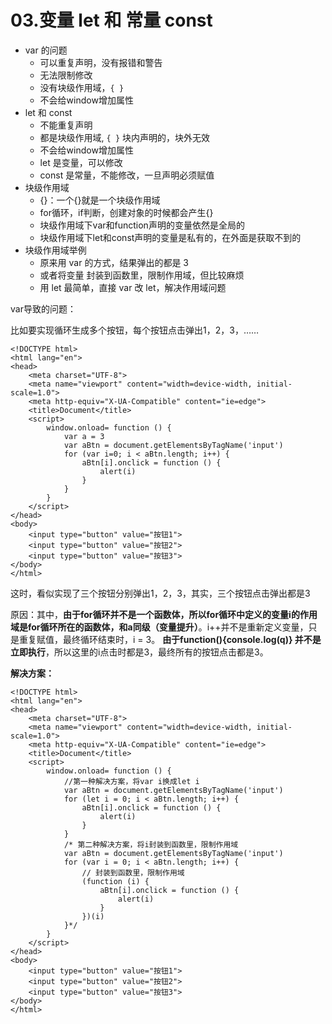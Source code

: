 # 03.变量 let 和 常量 const

* var 的问题
  * 可以重复声明，没有报错和警告
  * 无法限制修改
  * 没有块级作用域，`{ }`
  *  不会给window增加属性
* let 和 const
  * 不能重复声明
  * 都是块级作用域, `{ }` 块内声明的，块外无效
  *  不会给window增加属性
  * let 是变量，可以修改
  * const 是常量，不能修改，一旦声明必须赋值
* 块级作用域
  *  {}：一个{}就是一个块级作用域
  *  for循环，if判断，创建对象的时候都会产生{}
  *  块级作用域下var和function声明的变量依然是全局的
  *  块级作用域下let和const声明的变量是私有的，在外面是获取不到的
* 块级作用域举例
  * 原来用 var 的方式，结果弹出的都是 3
  * 或者将变量 封装到函数里，限制作用域，但比较麻烦
  * 用 let 最简单，直接 var 改 let，解决作用域问题

var导致的问题：

比如要实现循环生成多个按钮，每个按钮点击弹出1，2，3，……

```markup
<!DOCTYPE html>
<html lang="en">
<head>
    <meta charset="UTF-8">
    <meta name="viewport" content="width=device-width, initial-scale=1.0">
    <meta http-equiv="X-UA-Compatible" content="ie=edge">
    <title>Document</title>
    <script>
        window.onload= function () {
            var a = 3
            var aBtn = document.getElementsByTagName('input')
            for (var i=0; i < aBtn.length; i++) {
                aBtn[i].onclick = function () {
                    alert(i)
                }
            }
        }
    </script>
</head>
<body>
    <input type="button" value="按钮1">
    <input type="button" value="按钮2">
    <input type="button" value="按钮3">
</body>
</html>
```

这时，看似实现了三个按钮分别弹出1，2，3，其实，三个按钮点击弹出都是3

原因：其中，**由于for循环并不是一个函数体，所以for循环中定义的变量i的作用域是for循环所在的函数体，和a同级（变量提升）**。i++并不是重新定义变量，只是重复赋值，最终循环结束时，i = 3。 **由于function\(\){console.log\(q\)} 并不是立即执行**，所以这里的i点击时都是3，最终所有的按钮点击都是3。

**解决方案：**

```markup
<!DOCTYPE html>
<html lang="en">
<head>
    <meta charset="UTF-8">
    <meta name="viewport" content="width=device-width, initial-scale=1.0">
    <meta http-equiv="X-UA-Compatible" content="ie=edge">
    <title>Document</title>
    <script>
        window.onload= function () {
            //第一种解决方案，将var i换成let i
            var aBtn = document.getElementsByTagName('input')
            for (let i = 0; i < aBtn.length; i++) {
                aBtn[i].onclick = function () {
                    alert(i)
                }
            }
            /* 第二种解决方案，将i封装到函数里，限制作用域
            var aBtn = document.getElementsByTagName('input')
            for (var i = 0; i < aBtn.length; i++) {
                // 封装到函数里，限制作用域
                (function (i) {
                    aBtn[i].onclick = function () {
                        alert(i)
                    }
                })(i)
            }*/
        }
    </script>
</head>
<body>
    <input type="button" value="按钮1">
    <input type="button" value="按钮2">
    <input type="button" value="按钮3">
</body>
</html>
```



